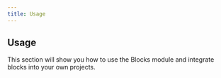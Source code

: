 ```yaml
---
title: Usage 
---
```


## Usage

This section will show you how to use the Blocks module and integrate blocks into your own projects.
